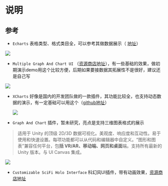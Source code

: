# 说明

## 参考

+ `Echarts`  表格类型、格式类目全，可以参考其做数据展示（ [地址](https://echarts.apache.org/examples/zh/index.html)）

![](C:\Users\ASUS\Desktop\Snipaste_2022-10-17_14-38-15.png)



+ `Multiple Graph And Chart UI` （[资源商店地址](https://assetstore.unity.com/packages/2d/gui/multiple-graph-and-chart-ui-pack-198835)），有一些基础的效果，做初期演示demo用这个比较方便，后期如果要接数据其拓展性不是很好，建议还是自己写

<img src="C:\Users\ASUS\Desktop\Snipaste_2022-10-17_14-43-10.png"  />

+ `XCharts`  好像是国内的开发团队做的一款插件，其功能比较全，也支持动态数据的演示，有一定基础可以用这个（[github地址](https://github.com/XCharts-Team/XCharts)）

  <img src="C:\Users\ASUS\Desktop\Snipaste_2022-10-17_14-51-39.png"  />

+  `Graph And Chart` 插件，暂未研究，亮点是支持三维图表格式的展示

  > 适用于 Unity 的顶级 2D/3D 数据可视化。美观度、响应度和互动性。易于使用和快速设置。每项功能都可以从代码和编辑器中自定义。“图形和图表”兼容任何平台，包**括 VR/AR、移动端、网页和桌面**端。支持所有最新的 Unity 版本。与 UI Canvas 集成。

  ![](C:\Users\ASUS\Desktop\Snipaste_2022-10-17_15-07-33.png)

+ `Customizable SciFi Holo Interface`  科幻风UI插件，带有动画效果，[资源商店地址](https://assetstore.unity.com/packages/2d/textures-materials/customizable-scifi-holo-interface-69794)








